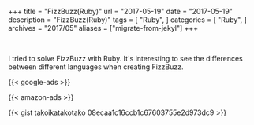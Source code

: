 +++
title = "FizzBuzz(Ruby)"
url = "2017-05-19"
date = "2017-05-19"
description = "FizzBuzz(Ruby)"
tags = [
    "Ruby",
]
categories = [
    "Ruby",
]
archives = "2017/05"
aliases = ["migrate-from-jekyl"]
+++

<br>

I tried to solve FizzBuzz with Ruby.
It's interesting to see the differences between different languages when creating FizzBuzz.

<!-- Google Ads -->
{{< google-ads >}}

<!-- Amazon Ads -->
{{< amazon-ads >}}

{{< gist takoikatakotako 08ecaa1c16ccb1c67603755e2d973dc9 >}}
